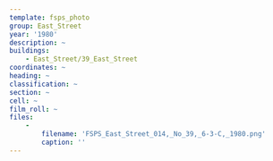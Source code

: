 ```yaml
---
template: fsps_photo
group: East_Street
year: '1980'
description: ~
buildings:
    - East_Street/39_East_Street
coordinates: ~
heading: ~
classification: ~
section: ~
cell: ~
film_roll: ~
files:
    -
        filename: 'FSPS_East_Street_014,_No_39,_6-3-C,_1980.png'
        caption: ''
---
```

